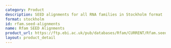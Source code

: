 ```yaml
---
category: Product
description: SEED alignments for all RNA families in Stockholm format
format: stockholm
id: rfam.seed-alignments
name: Rfam SEED Alignments
product_url: https://ftp.ebi.ac.uk/pub/databases/Rfam/CURRENT/Rfam.seed.gz
layout: product_detail
---
```

